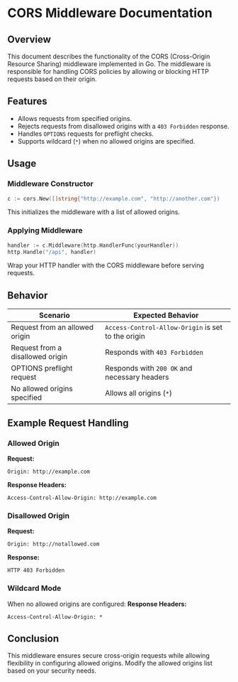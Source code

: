 # CORS Middleware Documentation

## Overview
This document describes the functionality of the CORS (Cross-Origin Resource Sharing) middleware implemented in Go. The middleware is responsible for handling CORS policies by allowing or blocking HTTP requests based on their origin.

## Features
- Allows requests from specified origins.
- Rejects requests from disallowed origins with a `403 Forbidden` response.
- Handles `OPTIONS` requests for preflight checks.
- Supports wildcard (`*`) when no allowed origins are specified.

## Usage

### Middleware Constructor
```go
c := cors.New([]string{"http://example.com", "http://another.com"})
```
This initializes the middleware with a list of allowed origins.

### Applying Middleware
```go
handler := c.Middleware(http.HandlerFunc(yourHandler))
http.Handle("/api", handler)
```
Wrap your HTTP handler with the CORS middleware before serving requests.

## Behavior

| Scenario | Expected Behavior |
|----------|------------------|
| Request from an allowed origin | `Access-Control-Allow-Origin` is set to the origin |
| Request from a disallowed origin | Responds with `403 Forbidden` |
| OPTIONS preflight request | Responds with `200 OK` and necessary headers |
| No allowed origins specified | Allows all origins (`*`) |

## Example Request Handling

### Allowed Origin
**Request:**
```
Origin: http://example.com
```
**Response Headers:**
```
Access-Control-Allow-Origin: http://example.com
```

### Disallowed Origin
**Request:**
```
Origin: http://notallowed.com
```
**Response:**
```
HTTP 403 Forbidden
```

### Wildcard Mode
When no allowed origins are configured:
**Response Headers:**
```
Access-Control-Allow-Origin: *
```

## Conclusion
This middleware ensures secure cross-origin requests while allowing flexibility in configuring allowed origins. Modify the allowed origins list based on your security needs.
